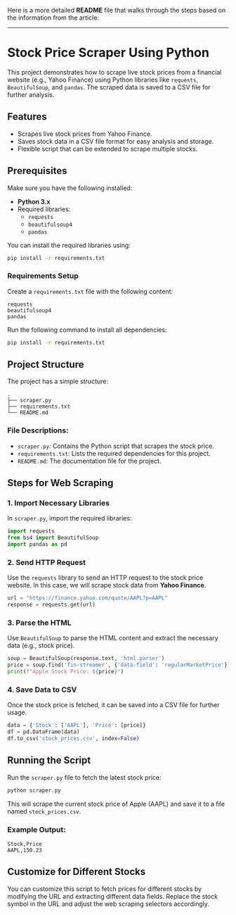 Here is a more detailed **README** file that walks through the steps based on the information from the article:

---

# Stock Price Scraper Using Python

This project demonstrates how to scrape live stock prices from a financial website (e.g., Yahoo Finance) using Python libraries like `requests`, `BeautifulSoup`, and `pandas`. The scraped data is saved to a CSV file for further analysis.

## Features
- Scrapes live stock prices from Yahoo Finance.
- Saves stock data in a CSV file format for easy analysis and storage.
- Flexible script that can be extended to scrape multiple stocks.

## Prerequisites
Make sure you have the following installed:
- **Python 3.x**
- Required libraries:
  - `requests`
  - `beautifulsoup4`
  - `pandas`

You can install the required libraries using:
```bash
pip install -r requirements.txt
```

### Requirements Setup
Create a `requirements.txt` file with the following content:
```
requests
beautifulsoup4
pandas
```

Run the following command to install all dependencies:
```bash
pip install -r requirements.txt
```

## Project Structure
The project has a simple structure:
```
.
├── scraper.py
├── requirements.txt
└── README.md
```

### File Descriptions:
- `scraper.py`: Contains the Python script that scrapes the stock price.
- `requirements.txt`: Lists the required dependencies for this project.
- `README.md`: The documentation file for the project.

## Steps for Web Scraping

### 1. Import Necessary Libraries
In `scraper.py`, import the required libraries:
```python
import requests
from bs4 import BeautifulSoup
import pandas as pd
```

### 2. Send HTTP Request
Use the `requests` library to send an HTTP request to the stock price website. In this case, we will scrape stock data from **Yahoo Finance**.
```python
url = "https://finance.yahoo.com/quote/AAPL?p=AAPL"
response = requests.get(url)
```

### 3. Parse the HTML
Use `BeautifulSoup` to parse the HTML content and extract the necessary data (e.g., stock price).
```python
soup = BeautifulSoup(response.text, 'html.parser')
price = soup.find('fin-streamer', {'data-field': 'regularMarketPrice'}).text
print(f"Apple Stock Price: ${price}")
```

### 4. Save Data to CSV
Once the stock price is fetched, it can be saved into a CSV file for further usage.
```python
data = {'Stock': ['AAPL'], 'Price': [price]}
df = pd.DataFrame(data)
df.to_csv('stock_prices.csv', index=False)
```

## Running the Script
Run the `scraper.py` file to fetch the latest stock price:
```bash
python scraper.py
```
This will scrape the current stock price of Apple (AAPL) and save it to a file named `stock_prices.csv`.

### Example Output:
```
Stock,Price
AAPL,150.23
```

## Customize for Different Stocks
You can customize this script to fetch prices for different stocks by modifying the URL and extracting different data fields. Replace the stock symbol in the URL and adjust the web scraping selectors accordingly.



